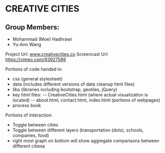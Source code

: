 # CREATIVE CITIES  

## Group Members:  
- Mohammad (Moe) Hadhrawi  
- Yu-Ann Wang

Project Url: www.creativecities.co
Screencast Url: https://vimeo.com/93927589

Portions of code handed in:
- css (general stylesheet)
- data (includes different versions of data cleanup html files)
- libs (libraries including bootstrap, geotiles, jQuery)
- key html files:
-- CreativeCities.html (where actual visualization is located)
-- about.html, contact.html, index.html (portions of webpages)
- process book

Portions of interaction:
- Toggle between cities
- Toggle between different layers (transportation (dots), schools, companies, food)
- right most graph on bottom will show aggregate comparisons between different citiesa
